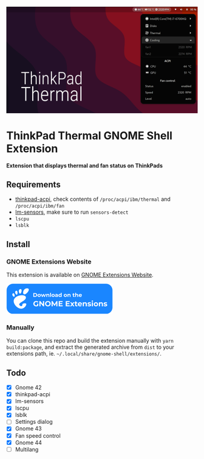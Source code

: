 ![ThinkPad Thermal GNOME Shell Extension](images/screen.png)

# ThinkPad Thermal GNOME Shell Extension
<b>Extension that displays thermal and fan status on ThinkPads</b>

## Requirements
- [thinkpad-acpi](https://www.kernel.org/doc/Documentation/laptops/thinkpad-acpi.txt), check contents of `/proc/acpi/ibm/thermal` and `/proc/acpi/ibm/fan`
- [lm-sensors](https://github.com/lm-sensors/lm-sensors), make sure to run `sensors-detect`
- `lscpu`
- `lsblk`


## Install

### GNOME Extensions Website

This extension is available on [GNOME Extensions Website](https://extensions.gnome.org/extension/986/thinkpad-thermal/).

[![ThinkPad Thermal on extensions.gnome.org](images/ego.svg)](https://extensions.gnome.org/extension/986/thinkpad-thermal/)

### Manually

You can clone this repo and build the extension manually with <code>yarn build:package</code>, and extract the generated archive from <code>dist</code> to your extensions path, ie. <code>~/.local/share/gnome-shell/extensions/</code>.



## Todo
  - [x] Gnome 42
  - [x] thinkpad-acpi
  - [x] lm-sensors
  - [x] lscpu
  - [x] lsblk
  - [ ] Settings dialog
  - [x] Gnome 43
  - [x] Fan speed control
  - [x] Gnome 44
  - [ ] Multilang
